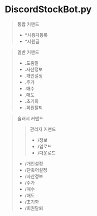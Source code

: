 # DiscordStockBot.py

> 통합 커맨드
>* *사용자등록
>* *지원금

> 일반 커맨드
>* .도움말
>* .자산정보
>* .개인설정
>* .주가
>* .매수
>* .매도
>* .초기화
>* .회원탈퇴
    
>슬래시 커맨드
>> 관리자 커맨드
>>* /정보
>>* /업로드
>>* /다운로드
>* /개인설정
>* /단축어설정
>* /자산정보
>* /주가
>* /매수
>* /매도
>* /초기화
>* /회원탈퇴
